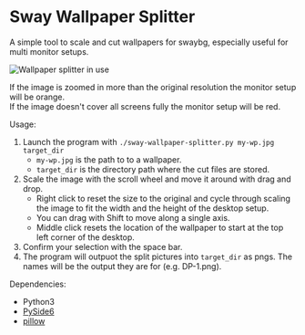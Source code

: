 # Sway Wallpaper Splitter

A simple tool to scale and cut wallpapers for swaybg, especially useful for
multi monitor setups.

![Wallpaper splitter in use](https://i.imgur.com/ya4NxvI.png)

If the image is zoomed in more than the original resolution the monitor setup
will be orange.\
If the image doesn't cover all screens fully the monitor setup will be red.

Usage:

1.  Launch the program with `./sway-wallpaper-splitter.py my-wp.jpg target_dir`
    *   `my-wp.jpg` is the path to to a wallpaper.
    *   `target_dir` is the directory path where the cut files are stored.
2.  Scale the image with the scroll wheel and move it around with drag and drop.
    *   Right click to reset the size to the original and cycle through scaling
        the image to fit the width and the height of the desktop setup.
    *   You can drag with Shift to move along a single axis.
    *   Middle click resets the location of the wallpaper to start at the top
        left corner of the desktop.
3.  Confirm your selection with the space bar.
4.  The program will outpuot the split pictures into `target_dir` as pngs.
    The names will be the output they are for (e.g. DP-1.png).

Dependencies:

*   Python3
*   [PySide6](https://pypi.org/project/PySide6)
*   [pillow](https://pypi.org/project/pillow)

